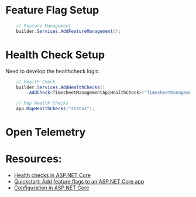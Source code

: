 ﻿# Feature Flag Setup

```csharp
    // Feature Management
    builder.Services.AddFeatureManagement();
```

# Health Check Setup

Need to develop the healthcheck logic.

```csharp
    // Health Check
    builder.Services.AddHealthChecks()
        .AddCheck<TimesheetManagementApiHealthCheck>("TimesheetManagementApi");
```

```csharp
    // Map Health Checks
    app.MapHealthChecks("status");
```

# Open Telemetry

# Resources:

- [Health checks in ASP.NET Core](https://learn.microsoft.com/en-us/aspnet/core/host-and-deploy/health-checks)
- [Quickstart: Add feature flags to an ASP.NET Core app](https://learn.microsoft.com/en-us/azure/azure-app-configuration/quickstart-feature-flag-aspnet-core)
- [Configuration in ASP.NET Core](https://learn.microsoft.com/en-us/aspnet/core/fundamentals/configuration/)
